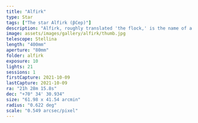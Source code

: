 ```yaml
---
title: "Alfirk"
type: Star
tags: ["The star Alfirk (βCep)"]
description: "Alfirk, roughly translated 'the flock,' is the name of a triple star system that is classified as β Cephei (Beta Cephei). It is a part of the outline of the Cepheus constellation. The main star is a blue subgiant and gives it the distinctive blue color."
image: assets/images/gallery/alfirk/thumb.jpg
telescope: Stellina
length: "400mm"
aperture: "80mm"
folder: alfirk
exposure: 10
lights: 21
sessions: 1
firstCapture: 2021-10-09
lastCapture: 2021-10-09
ra: "21h 28m 15.8s"
dec: "+70° 34' 30.934"
size: "61.98 x 41.54 arcmin"
radius: "0.622 deg"
scale: "0.549 arcsec/pixel"
---
```

